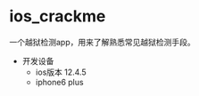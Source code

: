 # ios_crackme
一个越狱检测app，用来了解熟悉常见越狱检测手段。

- 开发设备
  - ios版本 12.4.5
  - iphone6 plus

[](https://pub-fa484b970ceb42dab4358c63636d1253.r2.dev/a0crackme/a0crackme_list_page.png)

[](https://pub-fa484b970ceb42dab4358c63636d1253.r2.dev/a0crackme/a0crackme_01.png)
